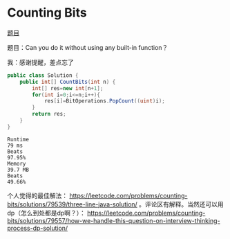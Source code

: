 # Counting Bits

[题目](https://leetcode.com/problems/counting-bits/description/)

题目：Can you do it without using any built-in function？

我：感谢提醒，差点忘了
```c#
public class Solution {
    public int[] CountBits(int n) {
        int[] res=new int[n+1];
        for(int i=0;i<=n;i++){
            res[i]=BitOperations.PopCount((uint)i);
        }
        return res;
    }
}
```
```
Runtime
79 ms
Beats
97.95%
Memory
39.7 MB
Beats
49.66%
```
个人觉得的最佳解法： https://leetcode.com/problems/counting-bits/solutions/79539/three-line-java-solution/ 。评论区有解释。当然还可以用dp（怎么到处都是dp啊？）： https://leetcode.com/problems/counting-bits/solutions/79557/how-we-handle-this-question-on-interview-thinking-process-dp-solution/